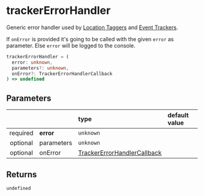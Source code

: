# trackerErrorHandler

Generic error handler used by [Location Taggers](/tracking/api-reference/locationTaggers/overview.md)  and [Event Trackers](/tracking/api-reference/eventTrackers/overview.md).

If `onError` is provided it's going to be called with the given `error` as parameter. Else `error` will be logged to the console.

```typescript
trackerErrorHandler = (
  error: unknown, 
  parameters?: unknown, 
  onError?: TrackerErrorHandlerCallback
) => undefined
```  

## Parameters
|          |            | type                                 | default value
| :-:      | :--        | :--                                  | :--           
| required | **error**  | `unknown`                            |
| optional | parameters | `unknown`                            |
| optional | onError    | [TrackerErrorHandlerCallback](/tracking/api-reference/definitions/TrackerErrorHandlerCallback.md) |

## Returns
`undefined`
